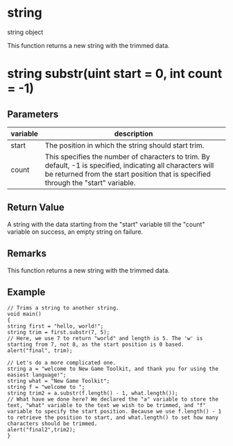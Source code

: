 # string

string object

  


This function returns a new string with the trimmed data.

# string substr(uint start = 0, int count = -1)

## Parameters

variable| description  
---|---  
start | The position in which the string should start trim.  
count | This specifies the number of characters to trim. By default, -1 is specified, indicating all characters will be returned from the start position that is specified through the "start" variable.  
  
## Return Value

A string with the data starting from the "start" variable till the "count" variable on success, an empty string on failure.

## Remarks

This function returns a new string with the trimmed data.

## Example
    
    
    // Trims a string to another string.
    void main()
    {
    string first = "hello, world!";
    string trim = first.substr(7, 5);
    // Here, we use 7 to return "world" and length is 5. The 'w' is starting from 7, not 8, as the start position is 0 based.
    alert("final", trim);
    
    // Let's do a more complicated one.
    string a = "welcome to New Game Toolkit, and thank you for using the easiest language!";
    string what = "New Game Toolkit";
    string f = "welcome to ";
    string trim2 = a.substr(f.length() - 1, what.length());
    // What have we done here? We declared the "a" variable to store the text, "what" variable to the text we wish to be trimmed, and "f" variable to specify the start position. Because we use f.length() - 1 to retrieve the position to start, and what.length() to set how many characters should be trimmed.
    alert("final2",trim2);
    }
    

